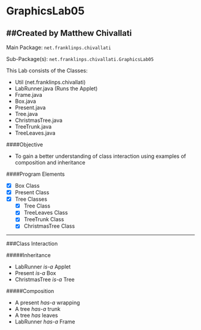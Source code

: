 GraphicsLab05
================================
##Created by Matthew Chivallati
--------------------------------

Main Package:
    `net.franklinps.chivallati`
    
Sub-Package(s):
    `net.franklinps.chivallati.GraphicsLab05`

This Lab consists of the Classes:
- Util (net.franklinps.chivallati)
- LabRunner.java (Runs the Applet)
- Frame.java
- Box.java
- Present.java
- Tree.java
- ChristmasTree.java
- TreeTrunk.java
- TreeLeaves.java

####Objective
- To gain a better understanding of class interaction using examples of composition and inheritance

####Program Elements
- [x] Box Class
- [x] Present Class
- [x] Tree Classes
    - [x] Tree Class
    - [x] TreeLeaves Class
    - [x] TreeTrunk Class
    - [x] ChristmasTree Class

--------------------------------

###Class Interaction

#####Inheritance
- LabRunner *is-a* Applet
- Present *is-a* Box
- ChristmasTree *is-a* Tree

#####Composition
- A present *has-a* wrapping
- A tree *has-a* trunk
- A tree *has* leaves
- LabRunner *has-a* Frame
